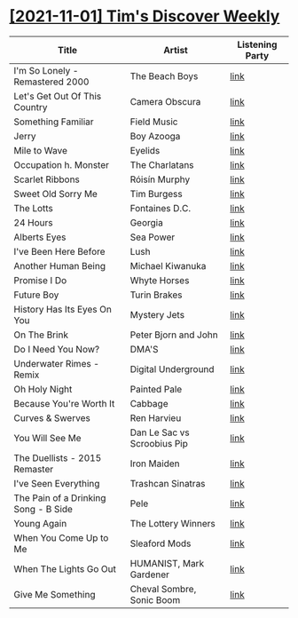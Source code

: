 # [[2021-11-01] Tim's Discover Weekly](https://open.spotify.com/user/zachthehammer/playlist/0ebrkcxuNxVTYIsF2rIf0O)

| Title | Artist | Listening Party |
| --- | --- | --- |
| I'm So Lonely - Remastered 2000 | The Beach Boys | [link](https://timstwitterlisteningparty.com/pages/replay/feed_640.html) |
| Let's Get Out Of This Country | Camera Obscura | [link](https://timstwitterlisteningparty.com/pages/replay/feed_211.html) |
| Something Familiar | Field Music | [link](https://timstwitterlisteningparty.com/pages/replay/feed_370.html) |
| Jerry | Boy Azooga | [link](https://timstwitterlisteningparty.com/pages/replay/feed_376.html) |
| Mile to Wave | Eyelids | [link](https://timstwitterlisteningparty.com/pages/replay/feed_599.html) |
| Occupation h. Monster | The Charlatans | [link](https://timstwitterlisteningparty.com/pages/replay/feed_434.html) |
| Scarlet Ribbons | Róisín Murphy | [link](https://timstwitterlisteningparty.com/pages/replay/feed_98.html) |
| Sweet Old Sorry Me | Tim Burgess | [link](https://timstwitterlisteningparty.com/pages/replay/feed_182.html) |
| The Lotts | Fontaines D.C. | [link](https://timstwitterlisteningparty.com/pages/replay/feed_47.html) |
| 24 Hours | Georgia | [link](https://timstwitterlisteningparty.com/pages/replay/feed_410.html) |
| Alberts Eyes | Sea Power | [link](https://timstwitterlisteningparty.com/pages/replay/feed_142.html) |
| I've Been Here Before | Lush | [link](https://timstwitterlisteningparty.com/pages/replay/feed_139.html) |
| Another Human Being | Michael Kiwanuka | [link](https://timstwitterlisteningparty.com/pages/replay/feed_425.html) |
| Promise I Do | Whyte Horses | [link](https://timstwitterlisteningparty.com/pages/replay/feed_833.html) |
| Future Boy | Turin Brakes | [link](https://timstwitterlisteningparty.com/pages/replay/feed_516.html) |
| History Has Its Eyes On You | Mystery Jets | [link](https://timstwitterlisteningparty.com/pages/replay/feed_286.html) |
| On The Brink | Peter Bjorn and John | [link](https://timstwitterlisteningparty.com/pages/replay/feed_427.html) |
| Do I Need You Now? | DMA'S | [link](https://timstwitterlisteningparty.com/pages/replay/feed_209.html) |
| Underwater Rimes - Remix | Digital Underground | [link]() |
| Oh Holy Night | Painted Pale | [link]() |
| Because You're Worth It | Cabbage | [link](https://timstwitterlisteningparty.com/pages/replay/feed_229.html) |
| Curves & Swerves | Ren Harvieu | [link](https://timstwitterlisteningparty.com/pages/replay/feed_77.html) |
| You Will See Me | Dan Le Sac vs Scroobius Pip | [link](https://timstwitterlisteningparty.com/pages/replay/feed_95.html) |
| The Duellists - 2015 Remaster | Iron Maiden | [link](https://timstwitterlisteningparty.com/pages/replay/feed_649.html) |
| I've Seen Everything | Trashcan Sinatras | [link](https://timstwitterlisteningparty.com/pages/replay/feed_115.html) |
| The Pain of a Drinking Song - B Side | Pele | [link](https://timstwitterlisteningparty.com/pages/replay/feed_897.html) |
| Young Again | The Lottery Winners | [link](https://timstwitterlisteningparty.com/pages/replay/feed_517.html) |
| When You Come Up to Me | Sleaford Mods | [link](https://timstwitterlisteningparty.com/pages/replay/feed_145.html) |
| When The Lights Go Out | HUMANIST, Mark Gardener | [link](https://timstwitterlisteningparty.com/pages/replay/feed_677.html) |
| Give Me Something | Cheval Sombre, Sonic Boom | [link](https://timstwitterlisteningparty.com/pages/replay/feed_796.html) |
